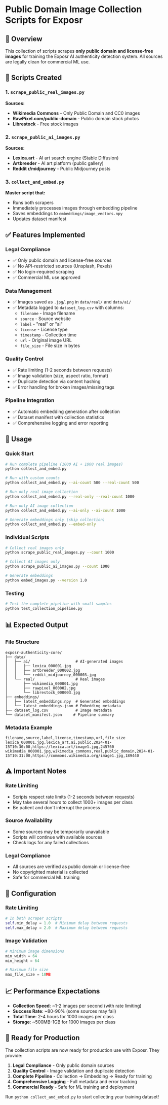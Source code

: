 # Public Domain Image Collection Scripts for Exposr

## 🎯 Overview

This collection of scripts scrapes **only public domain and license-free images** for training the Exposr AI authenticity detection system. All sources are legally clean for commercial ML use.

## 📁 Scripts Created

### 1. `scrape_public_real_images.py`

**Sources:**

- **Wikimedia Commons** - Only Public Domain and CC0 images
- **RawPixel.com/public-domain** - Public domain stock photos
- **Librestock** - Free stock images

### 2. `scrape_public_ai_images.py`

**Sources:**

- **Lexica.art** - AI art search engine (Stable Diffusion)
- **Artbreeder** - AI art platform (public gallery)
- **Reddit r/midjourney** - Public Midjourney posts

### 3. `collect_and_embed.py`

**Master script that:**

- Runs both scrapers
- Immediately processes images through embedding pipeline
- Saves embeddings to `embeddings/image_vectors.npy`
- Updates dataset manifest

## ✅ Features Implemented

### **Legal Compliance**

- ✅ Only public domain and license-free sources
- ✅ No API-restricted sources (Unsplash, Pexels)
- ✅ No login-required scraping
- ✅ Commercial ML use approved

### **Data Management**

- ✅ Images saved as `.jpg`/`.png` in `data/real/` and `data/ai/`
- ✅ Metadata logged to `dataset_log.csv` with columns:
  - `filename` - Image filename
  - `source` - Source website
  - `label` - "real" or "ai"
  - `license` - License type
  - `timestamp` - Collection time
  - `url` - Original image URL
  - `file_size` - File size in bytes

### **Quality Control**

- ✅ Rate limiting (1-2 seconds between requests)
- ✅ Image validation (size, aspect ratio, format)
- ✅ Duplicate detection via content hashing
- ✅ Error handling for broken images/missing tags

### **Pipeline Integration**

- ✅ Automatic embedding generation after collection
- ✅ Dataset manifest with collection statistics
- ✅ Comprehensive logging and error reporting

## 🚀 Usage

### **Quick Start**

```bash
# Run complete pipeline (1000 AI + 1000 real images)
python collect_and_embed.py

# Run with custom counts
python collect_and_embed.py --ai-count 500 --real-count 500

# Run only real image collection
python collect_and_embed.py --real-only --real-count 1000

# Run only AI image collection
python collect_and_embed.py --ai-only --ai-count 1000

# Generate embeddings only (skip collection)
python collect_and_embed.py --embed-only
```

### **Individual Scripts**

```bash
# Collect real images only
python scrape_public_real_images.py --count 1000

# Collect AI images only
python scrape_public_ai_images.py --count 1000

# Generate embeddings
python embed_images.py --version 1.0
```

### **Testing**

```bash
# Test the complete pipeline with small samples
python test_collection_pipeline.py
```

## 📊 Expected Output

### **File Structure**

```
exposr-authenticity-core/
├── data/
│   ├── ai/                    # AI-generated images
│   │   ├── lexica_000001.jpg
│   │   ├── artbreeder_000002.jpg
│   │   └── reddit_midjourney_000003.jpg
│   └── real/                  # Real images
│       ├── wikimedia_000001.jpg
│       ├── rawpixel_000002.jpg
│       └── librestock_000003.jpg
├── embeddings/
│   ├── latest_embeddings.npy  # Generated embeddings
│   └── latest_embeddings.json # Embedding metadata
├── dataset_log.csv            # Image metadata
└── dataset_manifest.json     # Pipeline summary
```

### **Metadata Example**

```csv
filename,source,label,license,timestamp,url,file_size
lexica_000001.jpg,lexica_art,ai,public,2024-01-15T10:30:00,https://lexica.art/image1.jpg,245760
wikimedia_000001.jpg,wikimedia_commons,real,public_domain,2024-01-15T10:31:00,https://commons.wikimedia.org/image1.jpg,189440
```

## ⚠️ Important Notes

### **Rate Limiting**

- Scripts respect rate limits (1-2 seconds between requests)
- May take several hours to collect 1000+ images per class
- Be patient and don't interrupt the process

### **Source Availability**

- Some sources may be temporarily unavailable
- Scripts will continue with available sources
- Check logs for any failed collections

### **Legal Compliance**

- All sources are verified as public domain or license-free
- No copyrighted material is collected
- Safe for commercial ML training

## 🔧 Configuration

### **Rate Limiting**

```python
# In both scraper scripts
self.min_delay = 1.0  # Minimum delay between requests
self.max_delay = 2.0  # Maximum delay between requests
```

### **Image Validation**

```python
# Minimum image dimensions
min_width = 64
min_height = 64

# Maximum file size
max_file_size = 10MB
```

## 📈 Performance Expectations

- **Collection Speed**: ~1-2 images per second (with rate limiting)
- **Success Rate**: ~80-90% (some sources may fail)
- **Total Time**: 2-4 hours for 1000 images per class
- **Storage**: ~500MB-1GB for 1000 images per class

## 🎉 Ready for Production

The collection scripts are now ready for production use with Exposr. They provide:

1. **Legal Compliance** - Only public domain sources
2. **Quality Control** - Image validation and duplicate detection
3. **Complete Pipeline** - Collection → Embedding → Ready for training
4. **Comprehensive Logging** - Full metadata and error tracking
5. **Commercial Ready** - Safe for ML training and deployment

Run `python collect_and_embed.py` to start collecting your training dataset!
